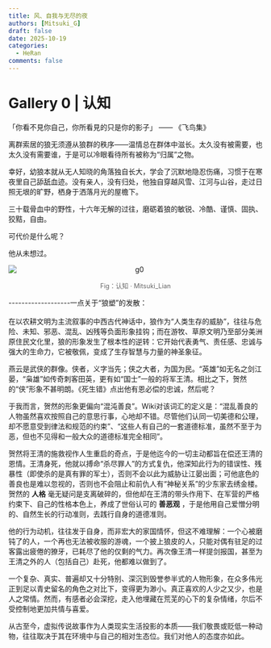 ```yaml
---
title: 风、自我与无尽的夜
authors: [Mitsuki_G] 
draft: false 
date: 2025-10-19 
categories: 
  - HeRan
comments: false
---
```


# Gallery 0 | 认知

「你看不見你自己，你所看見的只是你的影子」  ——  《飞鸟集》



<!-- more -->

离群索居的狼无须遵从狼群的秩序——温情总在群体中滋长。太久没有被需要，也太久没有需要谁，于是可以冷眼看待所有被称为“归属”之物。<br>

幸好，幼狼本就从无人知晓的角落独自长大，学会了沉默地隐忍伤痛，习惯于在寒夜里自己舔舐血迹。没有亲人，没有归处，他独自穿越风雪、江河与山谷，走过日照无垠的旷野，栖身于洒落月光的屋檐下。<br>

三十载骨血中的野性，十六年无解的过往，磨砺着狼的敏锐、冷酷、谨慎、固执、狡黠，自由。<br>

可代价是什么呢？<br>

他从未想过。<br>



<p align="center">
  <img src="/blog/blog_img/g0.png" alt="g0" style="max-width:100%;height:auto;display:block;margin:0 auto;" />
  <figcaption style="text-align:center;font-size:0.9em;color:#666;margin-top:0.5em;">
    Fig：认知 · Mitsuki_Lian
  </figcaption>
</p>
-------------------一点关于“狼塑”的发散：<br>
<br>
在以农耕文明为主流叙事的中西古代神话中，狼作为“人类生存的威胁”，往往与危险、未知、邪恶、混乱、凶残等负面形象挂钩；而在游牧、草原文明乃至部分美洲原住民文化里，狼的形象发生了根本性的逆转：它开始代表勇气、责任感、忠诚与强大的生命力，它被敬佩，变成了生存智慧与力量的神圣象征。<br>

燕云是武侠的群像。侠者，义字当先；侠之大者，为国为民。“英雄”如无名之剑江晏，“枭雄”如传奇刺客田英，更有如“国士”一般的将军王清。相比之下，贺然的“侠”形象不甚明朗。《死生错》点出他有恩必偿的忠诚，然后呢？<br>

于我而言，贺然的形象更偏向“混沌善良”。Wiki对该词汇的定义是：“混乱善良的人物虽然喜欢按照自己的意思行事，心地却不错。尽管他们认同一切美德和公理，却不愿意受到律法和规范的约束”、“这些人有自己的一套道德标准，虽然不至于为恶，但也不见得和一般大众的道德标准完全相同”。<br>

贺然将王清的施救视作人生重启的奇点，于是他迄今的一切主动都旨在偿还王清的恩情。王清身死，他就以搏命“杀尽罪人”的方式复仇，他深知此行为的错误性、残暴性（即使杀的是真有罪的军士），否则不会以此为威胁让江晏出面；可他底色的善良也是难以忽视的，否则也不会阻止和前仇人有“神秘关系”的少东家去绣金楼。贺然的 **人格** 毫无疑问是支离破碎的，但他却在王清的带头作用下、在军营的严格约束下、自己的性格本色上，养成了世俗认可的 **善恶观** ，于是他用自己爱憎分明的、自然生长的行动准则，去践行自身的道德准则。<br>

他的行为动机，往往发于自身，而非宏大的家国情怀，但这不难理解：一个心被磨钝了的人，一个再也无法被收服的游魂，一个披上狼皮的人，只能对偶有驻足的过客露出疲倦的獠牙，已耗尽了他的仅剩的气力。再次像王清一样提剑报国，甚至为王清之外的人（包括自己）赴死，他都难以做到了。<br>

一个复杂、真实、普遍却又十分特别、深沉到毁誉参半式的人物形象，在众多伟光正到足以青史留名的角色之对比下，变得更为渺小。真正喜欢的人少之又少，也是人之常情。然而，有感者必会深挖，走入他埋藏在荒芜的心下的复杂情绪，尔后不受控制地更加共情与喜爱。<br>

从古至今，虚拟传说故事作为人类现实生活投影的本质——我们敬畏或贬低一种动物，往往取决于其在环境中与自己的相对生态位。我们对他人的态度亦如此。<br>